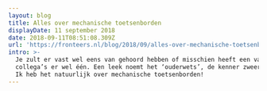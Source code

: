 ```yaml
---
layout: blog
title: Alles over mechanische toetsenborden
displayDate: 11 september 2018
date: 2018-09-11T08:51:08.309Z
url: 'https://fronteers.nl/blog/2018/09/alles-over-mechanische-toetsenborden'
intro: >-
  Je zult er vast wel eens van gehoord hebben of misschien heeft een van je
  collega’s er wel één. Een leek noemt het ‘ouderwets’, de kenner zweert erbij.
  Ik heb het natuurlijk over mechanische toetsenborden!
---
```


